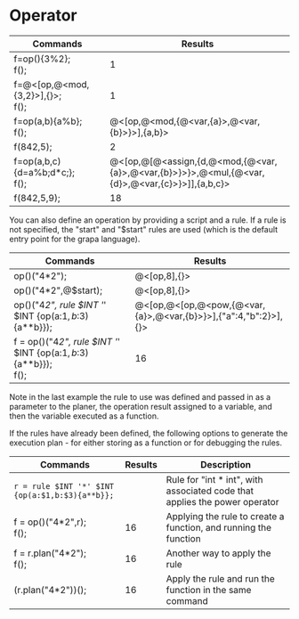 # Operator

Commands | Results
------------ | -------------
f=op(){3%2};</br>f(); | 1
f=@<[op,@<mod,{3,2}>],{}>;</br>f(); | 1
f=op(a,b){a%b};</br>f(); | @<[op,@<mod,{@<var,{a}>,@<var,{b}>}>],{a,b}>
f(842,5); | 2
f=op(a,b,c){d=a%b;d*c;};</br>f(); | @<[op,@[@<assign,{d,@<mod,{@<var,{a}>,@<var,{b}>}>}>,@<mul,{@<var,{d}>,@<var,{c}>}>]],{a,b,c}>
f(842,5,9); | 18

You can also define an operation by providing a script and a rule. If a rule is not specified, the "start" and "$start" rules are used (which is the default entry point for the grapa language).

Commands | Results
------------ | -------------
op()("4*2"); | @<[op,8],{}>
op()("4*2",@$start); | @<[op,8],{}>
op()("4*2", rule $INT '*' $INT {op(a:$1,b:$3){a**b}}); | @<[op,@<[op,@<pow,{@<var,{a}>,@<var,{b}>}>],{"a":4,"b":2}>],{}>
f = op()("4*2", rule $INT '*' $INT {op(a:$1,b:$3){a**b}});</br>f(); | 16

Note in the last example the rule to use was defined and passed in as a parameter to the planer, the operation result assigned to a variable, and then the variable executed as a function.

If the rules have already been defined, the following options to generate the execution plan - for either storing as a function or for debugging the rules.

Commands | Results | Description
------------ | ------------- | -------------
`r = rule $INT '*' $INT {op(a:$1,b:$3){a**b}};` |  | Rule for "int * int", with associated code that applies the power operator
f = op()("4*2",r);</br>f(); | 16 | Applying the rule to create a function, and running the function
f = r.plan("4*2");</br>f(); | 16 | Another way to apply the rule
(r.plan("4*2"))(); | 16 | Apply the rule and run the function in the same command
